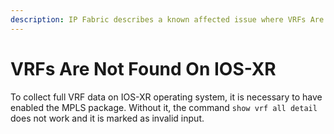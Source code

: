 ```yaml
---
description: IP Fabric describes a known affected issue where VRFs Are Not Found On IOS-XR.
---
```


# VRFs Are Not Found On IOS-XR

To collect full VRF data on IOS-XR operating system, it is necessary to have
enabled the MPLS package. Without it, the command `show vrf all detail` does
not work and it is marked as invalid input.

